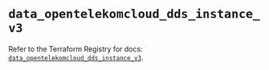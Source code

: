 # `data_opentelekomcloud_dds_instance_v3`

Refer to the Terraform Registry for docs: [`data_opentelekomcloud_dds_instance_v3`](https://registry.terraform.io/providers/opentelekomcloud/opentelekomcloud/1.36.40/docs/data-sources/dds_instance_v3).
